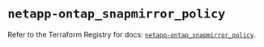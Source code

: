 # `netapp-ontap_snapmirror_policy`

Refer to the Terraform Registry for docs: [`netapp-ontap_snapmirror_policy`](https://registry.terraform.io/providers/netapp/netapp-ontap/2.3.0/docs/resources/snapmirror_policy).
